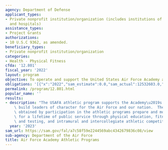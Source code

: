 ```yaml
---
agency: Department of Defense
applicant_types:
- Private nonprofit institution/organization (includes institutions of higher education
  and hospitals)
assistance_types:
- Project Grants
authorizations:
- 10 U.S.C 9362, as amended.
beneficiary_types:
- Private nonprofit institution/organization
categories:
- Health - Physical Fitness
cfda: '12.801'
fiscal_year: '2022'
layout: program
objective: To operate and support the United States Air Force Academy athletic program.
obligations: '[{"x":"2022","sam_estimate":0.0,"sam_actual":12532603.0,"usa_spending_actual":13064345.0},{"x":"2023","sam_estimate":11500000.0,"sam_actual":0.0,"usa_spending_actual":11500000.0},{"x":"2024","sam_estimate":12000000.0,"sam_actual":0.0,"usa_spending_actual":0.0}]'
permalink: /program/12.801.html
popular_name: ''
results:
- description: "The USAFA athletic program supports the Academy\u2019s mission to\
    \ build leaders of character for the Air Force and our nation.  The experiences\
    \ obtained by participation in the athletic programs prepare and motivate cadets\
    \ for a lifetime of public service through physical education, fitness training\
    \ and testing, and intramural and intercollegiate athletic competition."
  year: '2023'
sam_url: https://sam.gov/fal/a7c58f59e2244569abc4342679836c08/view
sub-agency: Department of the Air Force
title: Air Force Academy Athletic Programs
---
```

